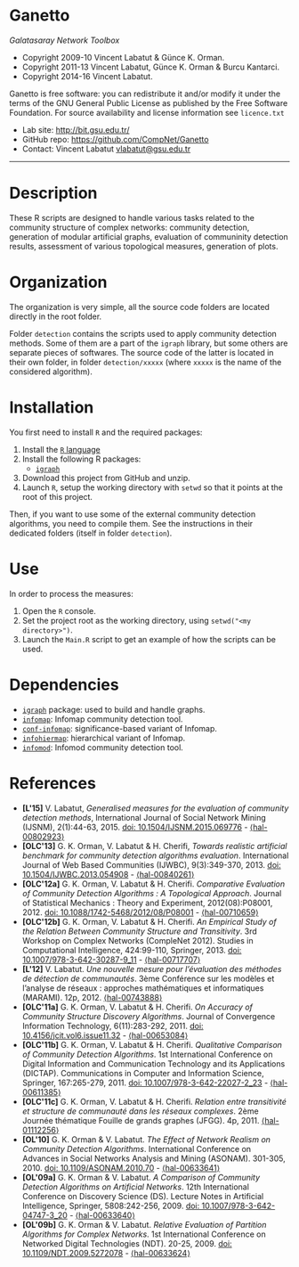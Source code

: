 Ganetto
================
*Galatasaray Network Toolbox*

* Copyright 2009-10 Vincent Labatut & Günce K. Orman.
* Copyright 2011-13 Vincent Labatut, Günce K. Orman & Burcu Kantarci. 
* Copyright 2014-16 Vincent Labatut.

Ganetto is free software: you can redistribute it and/or modify it under the terms of the GNU General Public License as published by the Free Software Foundation. For source availability and license information see `licence.txt`

* Lab site: http://bit.gsu.edu.tr/
* GitHub repo: https://github.com/CompNet/Ganetto
* Contact: Vincent Labatut <vlabatut@gsu.edu.tr>

-----------------------------------------------------------------------


# Description
These R scripts are designed to handle various tasks related to the community structure of complex networks: community detection, generation of modular artificial graphs, evaluation of communinity detection results, assessment of various topological measures, generation of plots.  


# Organization
The organization is very simple, all the source code folders are located directly in the root folder.

Folder `detection` contains the scripts used to apply community detection methods. Some of them are a part of the `igraph` library, but some others are separate pieces of softwares. The source code of the latter is located in their own folder, in folder `detection/xxxxx` (where `xxxxx` is the name of the considered algorithm).


# Installation
You first need to install `R` and the required packages:

1. Install the [`R` language](https://www.r-project.org/)
2. Install the following R packages:
   * [`igraph`](http://igraph.org/r/)
3. Download this project from GitHub and unzip.
4. Launch `R`, setup the working directory with `setwd` so that it points at the root of this project. 

Then, if you want to use some of the external community detection algorithms, you need to compile them. See the instructions in their dedicated folders (itself in folder `detection`).


# Use
In order to process the measures:

1. Open the `R` console.
2. Set the project root as the working directory, using `setwd("<my directory>")`.
3. Launch the `Main.R` script to get an example of how the scripts can be used.


# Dependencies
* [`igraph`](http://igraph.org/r/) package: used to build and handle graphs.
* [`infomap`](http://www.tp.umu.se/~rosvall/code.html): Infomap community detection tool.
* [`conf-infomap`](http://www.tp.umu.se/~rosvall/code.htmle): significance-based variant of Infomap.
* [`infohiermap`](http://www.tp.umu.se/~rosvall/code.html): hierarchical variant of Infomap.
* [`infomod`](http://www.tp.umu.se/~rosvall/code.html): Infomod community detection tool.


# References
 * **[L'15]** V. Labatut, *Generalised measures for the evaluation of community detection methods*, International Journal of Social Network Mining (IJSNM), 2(1):44-63, 2015. [doi: 10.1504/IJSNM.2015.069776](https://doi.org/10.1504/IJSNM.2015.069776) - [⟨hal-00802923⟩](https://hal.archives-ouvertes.fr/hal-00802923)
 * **[OLC'13]** G. K. Orman, V. Labatut & H. Cherifi, *Towards realistic artificial benchmark for community detection algorithms evaluation*. International Journal of Web Based Communities (IJWBC), 9(3):349-370, 2013. [doi: 10.1504/IJWBC.2013.054908](https://doi.org/10.1504/IJWBC.2013.054908) - [⟨hal-00840261⟩](https://hal.archives-ouvertes.fr/hal-00840261)
 * **[OLC'12a]** G. K. Orman, V. Labatut & H. Cherifi. *Comparative Evaluation of Community Detection Algorithms : A Topological Approach*. Journal of Statistical Mechanics : Theory and Experiment, 2012(08):P08001, 2012. [doi: 10.1088/1742-5468/2012/08/P08001](https://doi.org/10.1088/1742-5468/2012/08/P08001) - [⟨hal-00710659⟩](https://hal.archives-ouvertes.fr/hal-00710659)
 * **[OLC'12b]** G. K. Orman, V. Labatut & H. Cherifi. *An Empirical Study of the Relation Between Community Structure and Transitivity*. 3rd Workshop on Complex Networks (CompleNet 2012). Studies in Computational Intelligence, 424:99-110, Springer, 2013. [doi: 10.1007/978-3-642-30287-9_11](https://doi.org/10.1007/978-3-642-30287-9_11) - [⟨hal-00717707⟩](https://hal.archives-ouvertes.fr/hal-00717707) 
 * **[L'12]** V. Labatut. *Une nouvelle mesure pour l’évaluation des méthodes de détection de communautés*. 3ème Conférence sur les modèles et l’analyse de réseaux : approches mathématiques et informatiques (MARAMI). 12p, 2012. [⟨hal-00743888⟩](https://hal.archives-ouvertes.fr/hal-00743888)
 * **[OLC'11a]** G. K. Orman, V. Labatut & H. Cherifi. *On Accuracy of Community Structure Discovery Algorithms*. Journal of Convergence Information Technology, 6(11):283-292, 2011. [doi: 10.4156/jcit.vol6.issue11.32](https://doi.org/10.4156/jcit.vol6.issue11.32) - [⟨hal-00653084⟩](https://hal.archives-ouvertes.fr/hal-00653084)
 * **[OLC'11b]** G. K. Orman, V. Labatut & H. Cherifi. *Qualitative Comparison of Community Detection Algorithms*. 1st International Conference on Digital Information and Communication Technology and its Applications (DICTAP). Communications in Computer and Information Science, Springer, 167:265-279, 2011. [doi: 10.1007/978-3-642-22027-2_23](https://doi.org/10.1007/978-3-642-22027-2_23) - [⟨hal-00611385⟩](https://hal.archives-ouvertes.fr/hal-00611385)
 * **[OLC'11c]** G. K. Orman, V. Labatut & H. Cherifi. *Relation entre transitivité et structure de communauté dans les réseaux complexes*. 2ème Journée thématique Fouille de grands graphes (JFGG). 4p, 2011. [⟨hal-01112256⟩](https://hal.archives-ouvertes.fr/hal-01112256)
 * **[OL'10]** G. K. Orman & V. Labatut. *The Effect of Network Realism on Community Detection Algorithms*. International Conference on Advances in Social Networks Analysis and Mining (ASONAM). 301-305, 2010. [doi: 10.1109/ASONAM.2010.70](https://doi.org/10.1109/ASONAM.2010.70) - [⟨hal-00633641⟩](https://hal.archives-ouvertes.fr/hal-00633641)
 * **[OL'09a]** G. K. Orman & V. Labatut. *A Comparison of Community Detection Algorithms on Artificial Networks*. 12th International Conference on Discovery Science (DS). Lecture Notes in Artificial Intelligence, Springer, 5808:242-256, 2009. [doi: 10.1007/978-3-642-04747-3_20](https://doi.org/10.1007/978-3-642-04747-3_20) - [⟨hal-00633640⟩](https://hal.archives-ouvertes.fr/hal-00633640)
 * **[OL'09b]** G. K. Orman & V. Labatut. *Relative Evaluation of Partition Algorithms for Complex Networks*. 1st International Conference on Networked Digital Technologies (NDT). 20-25, 2009. [doi: 10.1109/NDT.2009.5272078](https://doi.org/10.1109/NDT.2009.5272078) - [⟨hal-00633624⟩](https://hal.archives-ouvertes.fr/hal-00633624)
 